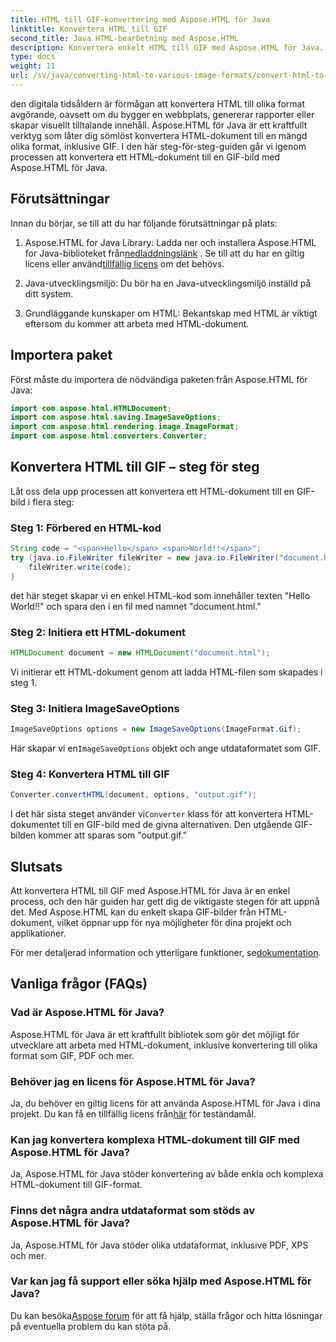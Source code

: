 ```yaml
---
title: HTML till GIF-konvertering med Aspose.HTML för Java
linktitle: Konvertera HTML till GIF
second_title: Java HTML-bearbetning med Aspose.HTML
description: Konvertera enkelt HTML till GIF med Aspose.HTML för Java. Skapa fantastiska bilder från HTML-dokument. Börja nu!
type: docs
weight: 11
url: /sv/java/converting-html-to-various-image-formats/convert-html-to-gif/
---
```


den digitala tidsåldern är förmågan att konvertera HTML till olika format avgörande, oavsett om du bygger en webbplats, genererar rapporter eller skapar visuellt tilltalande innehåll. Aspose.HTML för Java är ett kraftfullt verktyg som låter dig sömlöst konvertera HTML-dokument till en mängd olika format, inklusive GIF. I den här steg-för-steg-guiden går vi igenom processen att konvertera ett HTML-dokument till en GIF-bild med Aspose.HTML för Java.

## Förutsättningar

Innan du börjar, se till att du har följande förutsättningar på plats:

1. Aspose.HTML for Java Library: Ladda ner och installera Aspose.HTML for Java-biblioteket från[nedladdningslänk](https://releases.aspose.com/html/java/) . Se till att du har en giltig licens eller använd[tillfällig licens](https://purchase.aspose.com/temporary-license/) om det behövs.

2. Java-utvecklingsmiljö: Du bör ha en Java-utvecklingsmiljö inställd på ditt system.

3. Grundläggande kunskaper om HTML: Bekantskap med HTML är viktigt eftersom du kommer att arbeta med HTML-dokument.

## Importera paket

Först måste du importera de nödvändiga paketen från Aspose.HTML för Java:

```java
import com.aspose.html.HTMLDocument;
import com.aspose.html.saving.ImageSaveOptions;
import com.aspose.html.rendering.image.ImageFormat;
import com.aspose.html.converters.Converter;
```

## Konvertera HTML till GIF – steg för steg

Låt oss dela upp processen att konvertera ett HTML-dokument till en GIF-bild i flera steg:

### Steg 1: Förbered en HTML-kod

```java
String code = "<span>Hello</span> <span>World!!</span>";
try (java.io.FileWriter fileWriter = new java.io.FileWriter("document.html")) {
    fileWriter.write(code);
}
```

det här steget skapar vi en enkel HTML-kod som innehåller texten "Hello World!!" och spara den i en fil med namnet "document.html."

### Steg 2: Initiera ett HTML-dokument

```java
HTMLDocument document = new HTMLDocument("document.html");
```

Vi initierar ett HTML-dokument genom att ladda HTML-filen som skapades i steg 1.

### Steg 3: Initiera ImageSaveOptions

```java
ImageSaveOptions options = new ImageSaveOptions(ImageFormat.Gif);
```

 Här skapar vi en`ImageSaveOptions` objekt och ange utdataformatet som GIF.

### Steg 4: Konvertera HTML till GIF

```java
Converter.convertHTML(document, options, "output.gif");
```

 I det här sista steget använder vi`Converter` klass för att konvertera HTML-dokumentet till en GIF-bild med de givna alternativen. Den utgående GIF-bilden kommer att sparas som "output.gif."

## Slutsats

Att konvertera HTML till GIF med Aspose.HTML för Java är en enkel process, och den här guiden har gett dig de viktigaste stegen för att uppnå det. Med Aspose.HTML kan du enkelt skapa GIF-bilder från HTML-dokument, vilket öppnar upp för nya möjligheter för dina projekt och applikationer.

 För mer detaljerad information och ytterligare funktioner, se[dokumentation](https://reference.aspose.com/html/java/).

## Vanliga frågor (FAQs)

### Vad är Aspose.HTML för Java?
   Aspose.HTML för Java är ett kraftfullt bibliotek som gör det möjligt för utvecklare att arbeta med HTML-dokument, inklusive konvertering till olika format som GIF, PDF och mer.

### Behöver jag en licens för Aspose.HTML för Java?
 Ja, du behöver en giltig licens för att använda Aspose.HTML för Java i dina projekt. Du kan få en tillfällig licens från[här](https://purchase.aspose.com/temporary-license/) för teständamål.

### Kan jag konvertera komplexa HTML-dokument till GIF med Aspose.HTML för Java?
Ja, Aspose.HTML för Java stöder konvertering av både enkla och komplexa HTML-dokument till GIF-format.

### Finns det några andra utdataformat som stöds av Aspose.HTML för Java?
Ja, Aspose.HTML för Java stöder olika utdataformat, inklusive PDF, XPS och mer.

### Var kan jag få support eller söka hjälp med Aspose.HTML för Java?
 Du kan besöka[Aspose forum](https://forum.aspose.com/) för att få hjälp, ställa frågor och hitta lösningar på eventuella problem du kan stöta på.